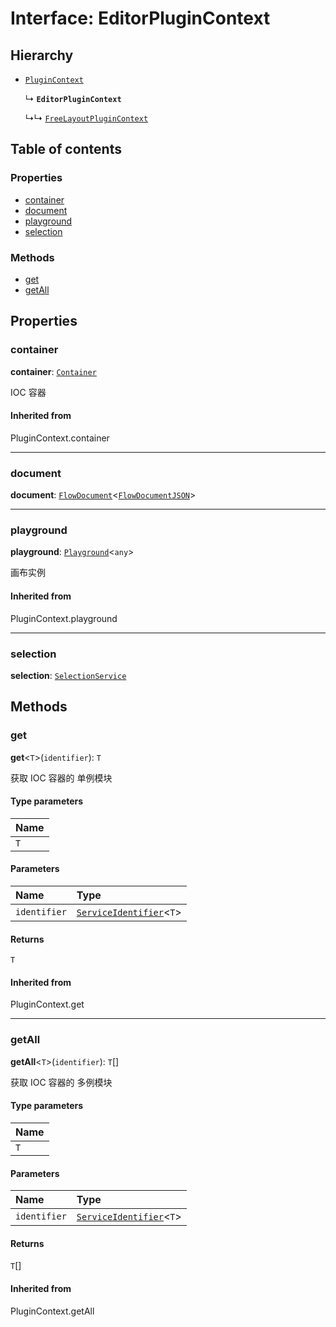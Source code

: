 # Interface: EditorPluginContext

## Hierarchy

* [`PluginContext`](/en/auto-docs/free-layout-editor/variables/PluginContext-1.md)

  ↳ **`EditorPluginContext`**

  ↳↳ [`FreeLayoutPluginContext`](/en/auto-docs/free-layout-editor/interfaces/FreeLayoutPluginContext.md)

## Table of contents

### Properties

* [container](/en/auto-docs/free-layout-editor/interfaces/EditorPluginContext.md#container)
* [document](/en/auto-docs/free-layout-editor/interfaces/EditorPluginContext.md#document)
* [playground](/en/auto-docs/free-layout-editor/interfaces/EditorPluginContext.md#playground)
* [selection](/en/auto-docs/free-layout-editor/interfaces/EditorPluginContext.md#selection)

### Methods

* [get](/en/auto-docs/free-layout-editor/interfaces/EditorPluginContext.md#get)
* [getAll](/en/auto-docs/free-layout-editor/interfaces/EditorPluginContext.md#getall)

## Properties

### container

**container**: [`Container`](/en/auto-docs/free-layout-editor/interfaces/interfaces.Container.md)

IOC 容器

#### Inherited from

PluginContext.container

***

### document

**document**: [`FlowDocument`](/en/auto-docs/free-layout-editor/classes/FlowDocument.md)<[`FlowDocumentJSON`](/en/auto-docs/free-layout-editor/types/FlowDocumentJSON.md)>

***

### playground

**playground**: [`Playground`](/en/auto-docs/free-layout-editor/classes/Playground.md)<`any`>

画布实例

#### Inherited from

PluginContext.playground

***

### selection

**selection**: [`SelectionService`](/en/auto-docs/free-layout-editor/classes/SelectionService.md)

## Methods

### get

**get**<`T`>(`identifier`): `T`

获取 IOC 容器的 单例模块

#### Type parameters

| Name |
| :------ |
| `T` |

#### Parameters

| Name | Type |
| :------ | :------ |
| `identifier` | [`ServiceIdentifier`](/en/auto-docs/free-layout-editor/types/interfaces.ServiceIdentifier.md)<`T`> |

#### Returns

`T`

#### Inherited from

PluginContext.get

***

### getAll

**getAll**<`T`>(`identifier`): `T`\[]

获取 IOC 容器的 多例模块

#### Type parameters

| Name |
| :------ |
| `T` |

#### Parameters

| Name | Type |
| :------ | :------ |
| `identifier` | [`ServiceIdentifier`](/en/auto-docs/free-layout-editor/types/interfaces.ServiceIdentifier.md)<`T`> |

#### Returns

`T`\[]

#### Inherited from

PluginContext.getAll
